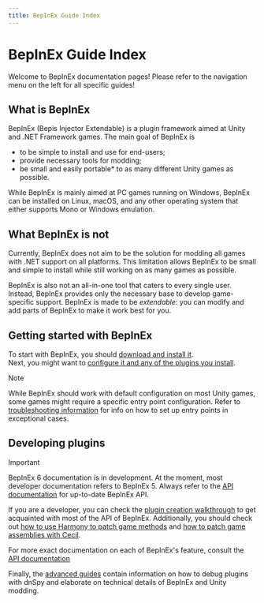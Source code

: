 ```yaml
---
title: BepInEx Guide Index
---
```


# BepInEx Guide Index

Welcome to BepInEx documentation pages! Please refer to the navigation menu on the left for all specific guides!

## What is BepInEx

BepInEx (Bepis Injector Extendable) is a plugin framework aimed at Unity and .NET Framework games. 
The main goal of BepInEx is

* to be simple to install and use for end-users;
* provide necessary tools for modding;
* be small and easily portable* to as many different Unity games as possible.

While BepInEx is mainly aimed at PC games running on Windows, BepInEx can be installed on Linux, macOS, and any other operating system that either supports Mono or Windows emulation.

## What BepInEx is not

Currently, BepInEx does not aim to be the solution for modding all games with .NET support on all platforms.
This limitation allows BepInEx to be small and simple to install while still working on as many games as possible.

BepInEx is also not an all-in-one tool that caters to every single user.
Instead, BepInEx provides only the necessary base to develop game-specific support.
BepInEx is made to be *extendable*: you can modify and add parts of BepInEx to make it work best for you.

## Getting started with BepInEx

To start with BepInEx, you should [download and install it](<xref:installation>).  
Next, you might want to [configure it and any of the plugins you install](<xref:configuration>).

> [!NOTE]  
> While BepInEx should work with default configuration on most Unity games, some games might require a specific entry point configuration.
> Refer to [troubleshooting information](<xref:troubleshooting>) for info on how to set up entry points in exceptional cases.

## Developing plugins

> [!IMPORTANT]
> BepInEx 6 documentation is in development. At the moment, most developer documentation refers to BepInEx 5.
> Always refer to the [API documentation](~/api/index.md) for up-to-date BepInEx API.

If you are a developer, you can check the [plugin creation walkthrough](<xref:plugin_dev_index>) to get acquainted with most of the API of BepInEx.
Additionally, you should check out [how to use Harmony to patch game methods](<xref:runtime_patching>) and [how to patch game assemblies with Cecil](<xref:preloader_patches>).

For more exact documentation on each of BepInEx's feature, consult the [API documentation](~/api/index.md)

Finally, the [advanced guides](<xref:advanced>) contain information on how to debug plugins with dnSpy and elaborate on technical details of BepInEx and Unity modding.